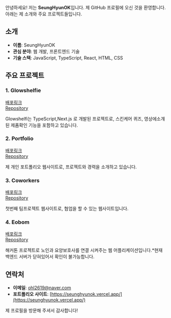 안녕하세요! 저는 **SeungHyunOK**입니다. 제 GitHub 프로필에 오신 것을 환영합니다. 아래는 제 소개와 주요 프로젝트들입니다.

## 소개

- **이름**: SeungHyunOK
- **관심 분야**: 웹 개발, 프론트엔드 기술
- **기술 스택**: JavaScript, TypeScript, React, HTML, CSS

## 주요 프로젝트


### 1. Glowshelfie
[배포링크](https://glowshelfie.vercel.app/)  
[Repository](https://github.com/SeungHyunOK/Glowshelfie)

Glowshelfi는 TypeScript,Next.js 로 개발된 프로젝트로, 스킨케어 퀴즈, 영상에소걔된 제품확인 기능을 포함하고 있습니다. 

### 2. Portfolio
[배포링크](https://seunghyunok.vercel.app/)  
[Repository](https://github.com/SeungHyunOK/SeungHyunOK)

제 개인 포트폴리오 웹사이트로, 프로젝트와 경력을 소개하고 있습니다. 

### 3. Coworkers
[배포링크](https://coworkers-colla.netlify.app/)  
[Repository](https://github.com/team-collabor/coworkers)


첫번째 팀프로젝트 웹사이트로, 협업을 할 수 있는 웹사이트입니다.

### 4. Eobom
[배포링크](https://eobom-243e0.web.app/login/)  
[Repository](https://github.com/SeungHyunOK/eobom)

해커톤 프로젝트로 노인과 요양보호사를 연결 시켜주는 웹 어플리케이션입니다.*현재 백엔드 서버가 닫혀있어서 확인이 불가능합니다.


## 연락처

- **이메일**: [ohl2619@naver.com](mailto:ohl2619@naver.com)
- **포트폴리오 사이트**: [https://seunghyunok.vercel.app/](https://seunghyunok.vercel.app/)

제 프로필을 방문해 주셔서 감사합니다! 
